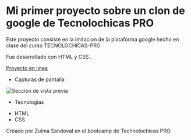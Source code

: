 # Mi primer proyecto sobre un clon de google de Tecnolochicas PRO

Este proyecto consiste en la imitacion de la plataforma google hecho en clase del curso TECNOLOCHICAS-PRO

Fue desarrollado con HTML y CSS .

[Proyecto en linea](https://clongoogleeli.netlify.app/)

- Capturas de pantalla


![Sección de vista previa](absset/clongoogle.png)



- Tecnologías

* HTML
* CSS


Creado por Zulma Sandoval en el bootcamp de Technolochicas PRO.